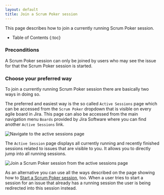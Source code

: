 ```yaml
---
layout: default
title: Join a Scrum Poker session
---
```


This page describes how to join a currently running Scrum Poker session.

* Table of Contents
{:toc}

### Preconditions

A Scrum Poker session can only be joined by users who may see the issue for that the Scrum Poker session is started.


### Choose your preferred way

To join a currently running Scrum Poker session there are basically two ways in doing so.

The preferred and easiest way is the so called `Active Sessions` page which can be accessed from the `Scrum Poker` dropdown that is visible on every agile board in Jira.
This page can also be accessed from the main navigation menu `Boards` provided by Jira Software where you can find another `Active Sessions` link.

![Navigate to the active sessions page](/images/start-scrum-poker-session-open-active-sessions.png) 

The `Active Session` page displays all currently running and recently finished sessions related to issues that are visible to you.
It allows you to directly jump into all running sessions.

![Join a Scrum Poker session from the active sessions page](/images/join-scrum-poker-session-active-sessions.png)

As an alternative you can use all the ways described on the page showing how to [Start a Scrum Poker session](/start-scrum-poker-session), too.
When a user tries to start a session for an issue that already has a running session the user is being redirected into this session instead. 
